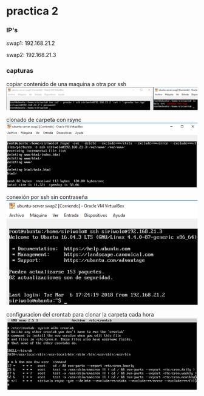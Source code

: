 # practica 2

### IP's
swap1: 192.168.21.2

swap2: 192.168.21.3

### capturas
copiar contenido de una maquina a otra por ssh  
![copar ssh](./cpiarPorSsh.PNG)

clonado de carpeta con rsync  
![clonado por rsync](./clonadoDeCarpeta.PNG)

conexión por ssh sin contraseña  
![conexion ssh sin contrasenia](./conexionSshSinContrasenia.PNG)

configuracion del crontab para clonar la carpeta cada hora  
![rsync cada hora](./contrab.PNG)
